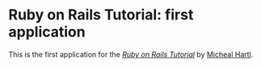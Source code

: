 # Ruby on Rails Tutorial: first application

This is the first application for the 
[*Ruby on Rails Tutorial*](http://railstutorial.org/)
by [Micheal Hartl](http://michealhartl.com/).
